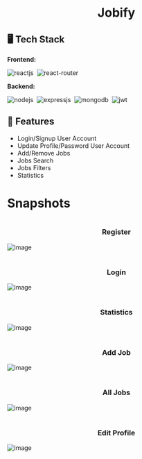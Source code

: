 <h1 align="center">Jobify

## 🖥️ Tech Stack
**Frontend:**

![reactjs](https://img.shields.io/badge/React-20232A?style=for-the-badge&logo=react&logoColor=61DAFB)&nbsp;
![react-router](https://img.shields.io/badge/React_Router-CA4245?style=for-the-badge&logo=react-router&logoColor=white)&nbsp;

**Backend:**

![nodejs](https://img.shields.io/badge/Node.js-43853D?style=for-the-badge&logo=node.js&logoColor=white)&nbsp;
![expressjs](https://img.shields.io/badge/Express.js-000000?style=for-the-badge&logo=express&logoColor=white)&nbsp;
![mongodb](https://img.shields.io/badge/MongoDB-4EA94B?style=for-the-badge&logo=mongodb&logoColor=white)&nbsp;
![jwt](	https://img.shields.io/badge/JWT-000000?style=for-the-badge&logo=JSON%20web%20tokens&logoColor=white)&nbsp;

<!---**Payment Gateway:**

![paytm](https://img.shields.io/badge/Paytm-002970?style=for-the-badge&logo=paytm&logoColor=00BAF2)

**Deployed On:**

![heroku](https://img.shields.io/badge/Heroku-430098?style=for-the-badge&logo=heroku&logoColor=white)

**Image Management:** [Cloudinary](https://cloudinary.com/)
**Mail Service:** [Sendgrid](https://sendgrid.com/)--->

## 🚀 Features
- Login/Signup User Account
- Update Profile/Password User Account
- Add/Remove Jobs 
- Jobs Search
- Jobs Filters 
- Statistics

# Snapshots
 # <h3 align="center">Register 
![image](https://user-images.githubusercontent.com/106615170/193445112-def1cebf-82cc-406f-a64a-1899dd8e6e75.png)

 # <h3 align="center">Login 
![image](https://user-images.githubusercontent.com/106615170/193445098-86330077-ca6e-45a9-b7a9-56313fa69bc4.png)

 # <h3 align="center">Statistics
![image](https://user-images.githubusercontent.com/106615170/193442525-4a2aa700-da75-4edf-9c48-3fde74990d2f.png)

 # <h3 align="center">Add Job 
![image](https://user-images.githubusercontent.com/106615170/193442464-5c7b897e-9e93-4eb0-899c-94aff0268e96.png)

 # <h3 align="center">All Jobs 
![image](https://user-images.githubusercontent.com/106615170/193442510-21fa6186-4e9e-4bbf-8300-c4dd4e93967e.png)

 # <h3 align="center">Edit Profile 
![image](https://user-images.githubusercontent.com/106615170/193442429-c74aa153-61f8-451e-a34c-101abdb8070c.png)
